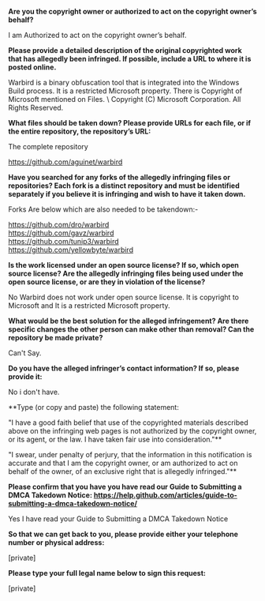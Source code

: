 **Are you the copyright owner or authorized to act on the copyright owner’s behalf?**

I am Authorized to act on the copyright owner’s behalf.

**Please provide a detailed description of the original copyrighted work that has allegedly been infringed. If possible, include a URL to where it is posted online.**

Warbird is a binary obfuscation tool that is integrated into the Windows Build process. It is a restricted Microsoft property. There is Copyright of Microsoft mentioned on Files. \\ Copyright (C) Microsoft Corporation. All Rights Reserved.

**What files should be taken down? Please provide URLs for each file, or if the entire repository, the repository’s URL:**

The complete repository

https://github.com/aguinet/warbird

**Have you searched for any forks of the allegedly infringing files or repositories? Each fork is a distinct repository and must be identified separately if you believe it is infringing and wish to have it taken down.**

Forks Are below which are also needed to be takendown:-

https://github.com/dro/warbird   
https://github.com/gavz/warbird   
https://github.com/tunip3/warbird   
https://github.com/yellowbyte/warbird

**Is the work licensed under an open source license? If so, which open source license? Are the allegedly infringing files being used under the open source license, or are they in violation of the license?**

No Warbird does not work under open source license. It is copyright to Microsoft and It is a restricted Microsoft property.

**What would be the best solution for the alleged infringement? Are there specific changes the other person can make other than removal? Can the repository be made private?**

Can't Say.

**Do you have the alleged infringer’s contact information? If so, please provide it:**

No i don't have.

**Type (or copy and paste) the following statement:

"I have a good faith belief that use of the copyrighted materials described above on the infringing web pages is not authorized by the copyright owner, or its agent, or the law. I have taken fair use into consideration."**

"I swear, under penalty of perjury, that the information in this notification is accurate and that I am the copyright owner, or am authorized to act on behalf of the owner, of an exclusive right that is allegedly infringed."**

**Please confirm that you have you have read our Guide to Submitting a DMCA Takedown Notice: https://help.github.com/articles/guide-to-submitting-a-dmca-takedown-notice/**

Yes I have read your Guide to Submitting a DMCA Takedown Notice

**So that we can get back to you, please provide either your telephone number or physical address:**

[private]

**Please type your full legal name below to sign this request:**

[private]
